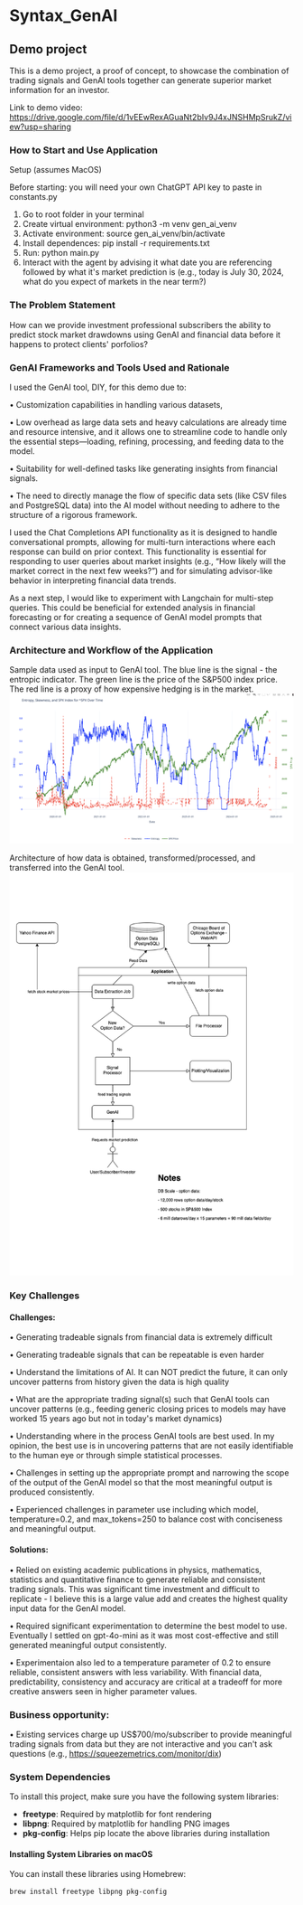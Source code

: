 # Syntax_GenAI
## Demo project 

This is a demo project, a proof of concept, to showcase the combination of trading signals and GenAI tools
together can generate superior market information for an investor.

Link to demo video:
https://drive.google.com/file/d/1vEEwRexAGuaNt2bIv9J4xJNSHMpSrukZ/view?usp=sharing

### How to Start and Use Application
Setup (assumes MacOS)

Before starting: you will need your own ChatGPT API key to paste in constants.py

1. Go to root folder in your terminal
2. Create virtual environment: python3 -m venv gen_ai_venv
3. Activate environment: source gen_ai_venv/bin/activate
4. Install dependences: pip install -r requirements.txt 
5. Run: python main.py
6. Interact with the agent by advising it what date you are referencing followed by 
what it's market prediction is (e.g., today is July 30, 2024, what do you expect of markets in the near term?)

### The Problem Statement

How can we provide investment professional subscribers the ability to predict stock market 
drawdowns using GenAI and financial data before it happens to protect clients' porfolios?

### GenAI Frameworks and Tools Used and Rationale

I used the GenAI tool, DIY, for this demo due to:

• Customization capabilities in handling various datasets,

• Low overhead as large data sets and heavy calculations are already time and resource intensive,
and it allows one to streamline code to handle only the essential steps—loading, refining, processing, and feeding data to the model.

• Suitability for well-defined tasks like generating insights from financial signals.

• The need to directly manage the flow of specific data sets (like CSV files and PostgreSQL data) into the AI model without 
needing to adhere to the structure of a rigorous framework.

I used the Chat Completions API functionality as it is designed to handle conversational prompts, allowing for multi-turn interactions
where each response can build on prior context. This functionality is essential for responding to user queries about market insights 
(e.g., “How likely will the market correct in the next few weeks?”) and for simulating advisor-like behavior in interpreting financial data trends.

As a next step, I would like to experiment with Langchain for multi-step queries. This could be beneficial for extended analysis 
in financial forecasting or for creating a sequence of GenAI model prompts that connect various data insights.

### Architecture and Workflow of the Application
Sample data used as input to GenAI tool. The blue line is the signal - the entropic indicator. The green line is the price of the S&P500 index price.
The red line is a proxy of how expensive hedging is in the market.
![Screenshot of the Training Data and Ground Truth](./entropy_training_data.png)

Architecture of how data is obtained, transformed/processed, and transferred into the GenAI tool.
![Architecture Diagram of Data Flow and Processing](./Syntax_GenAI.png)


### Key Challenges

#### Challenges: 
• Generating tradeable signals from financial data is extremely difficult

• Generating tradeable signals that can be repeatable is even harder

• Understand the limitations of AI. It can NOT predict the future, it can only uncover patterns from history given the data is high quality

• What are the appropriate trading signal(s) such that GenAI tools can uncover patterns (e.g.,
feeding generic closing prices to models may have worked 15 years ago but not in today's market dynamics)

• Understanding where in the process GenAI tools are best used. In my opinion, the best use is in uncovering patterns that are not easily
identifiable to the human eye or through simple statistical processes.

• Challenges in setting up the appropriate prompt and narrowing the scope of the output of the GenAI model so that
the most meaningful output is produced consistently.

• Experienced challenges in parameter use including which model, temperature=0.2, and max_tokens=250 to balance cost with conciseness
and meaningful output.

#### Solutions:

• Relied on existing academic publications in physics, mathematics, statistics and quantitative finance
to generate reliable and consistent trading signals. This was significant time investment and difficult to replicate - I believe this is
a large value add and creates the highest quality input data for the GenAI model. 

• Required significant experimentation to determine the best model to use. Eventually I settled on gpt-4o-mini as it was most cost-effective
and still generated meaningful output consistently. 

• Experimentaion also led to a temperature parameter of 0.2 to ensure reliable, consistent answers with less variability. 
With financial data, predictability, consistency and accuracy are critical at a tradeoff for more creative answers seen in higher parameter values.  

### Business opportunity:

• Existing services charge up US$700/mo/subscriber to provide meaningful trading signals from data but they are not interactive and you can't ask questions
(e.g., https://squeezemetrics.com/monitor/dix)

### System Dependencies

To install this project, make sure you have the following system libraries:

- **freetype**: Required by matplotlib for font rendering
- **libpng**: Required by matplotlib for handling PNG images
- **pkg-config**: Helps pip locate the above libraries during installation

#### Installing System Libraries on macOS
You can install these libraries using Homebrew:

```bash
brew install freetype libpng pkg-config